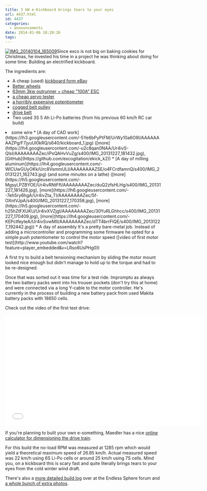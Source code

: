 ```yaml
---
title: 3 kW e-Kickboard brings tears to your eyes
url: 4437.html
id: 4437
categories:
  - announcements
date: 2014-01-06 18:20:26
tags:
---
```


[![IMG_20140104_165009](https://blog.shackspace.de/wp-content/uploads/2014/01/IMG_20140104_165009-300x225.jpg)](https://blog.shackspace.de/wp-content/uploads/2014/01/IMG_20140104_165009.jpg)Since exco is not big on baking cookies for Christmas, he invested his time in a project he was thinking about doing for some time: Building an electrified kickboard.

The ingredients are:

*   A cheap (used) [kickboard form eBay](http://www.ebay.de/sch/i.html?_sacat=0&amp;_from=R40&amp;_sop=15&amp;_nkw=kickboard+k2&amp;rt=nc&amp;LH_BIN=1)
*   [Better wheels](http://www.ebay.de/itm/KICKBOARD-WHEELS-ALUMINIUM-GUMMI-110-mm-STUNT-SCOOTER-BOBBY-CAR-TUNING-usw-/121109842056?pt=Cityroller_Kickboards&amp;hash=item1c32b58888)
*   [63mm 3kw outrunner + cheap "100A" ESC](http://www.ebay.de/itm/BRUSHLESS-C6374-10-KV170-OUTRUNNER-NEW-AEOLIAN-MOTOR-BEAST-DNA-100A-ESC-5A-BEC-/121147989090)
*   [a cheap servo tester](http://www.ebay.de/sch/i.html?_sacat=0&amp;_from=R40&amp;_sop=15&amp;_nkw=servotester&amp;rt=nc&amp;LH_PrefLoc=2)
*   [a horribly expensive potentiometer](http://de.mouser.com/ProductDetail/BI-Technologies-TT-electronics/404R10KL10/?qs=LUfMuE0iDorszXH677fGaw==)
*   [cogged belt pulley](http://maedler.de/product/1643/1616/996/zahnriemenraeder-at5-fuer-riemenbreite-10-mm?result=1662400)
*   [drive belt](http://maedler.de/product/1643/1616/963/zahnriemen-profil-at-5-breite-10-mm?result=16660700-)
*   Two used 3S 5 Ah Li-Po batteries (from his previous 60 km/h RC car build)
<li>some wire
*   [A day of CAD work](https://lh3.googleusercontent.com/-5Ye6bPyPtFM/UrWy10a6O9I/AAAAAAAAZPg/F7jyuUI0kRQ/s640/kickboard_1.jpg) ([more](https://lh4.googleusercontent.com/-u2c8qan0NAA/Ur4ivS-QlsI/AAAAAAAAZec/iPsQAHvVuZg/s400/IMG_20131227_181432.jpg), [GitHub](https://github.com/excogitation/ekick_k2))
*   [A day of milling aluminum](https://lh4.googleusercontent.com/-WlCUwGUyOKk/Urc8VsmmULI/AAAAAAAAZSE/o4FCrdfamnQ/s400/IMG_20131221_162743.jpg) (and some minutes on a lathe) ([more](https://lh5.googleusercontent.com/-MgsyLPZBYOE/Ur4ivRNtFfI/AAAAAAAAZec/duQ2zfsHLHg/s400/IMG_20131227_181426.jpg), [more](https://lh6.googleusercontent.com/--7eh5ry6hgA/Ur4ivZta_TI/AAAAAAAAZec/5f-OXntVJpA/s400/IMG_20131227_170358.jpg), [more](https://lh5.googleusercontent.com/-h25hZtFXUKU/Ur4ivXVZjgI/AAAAAAAAZec/30YuRLGhhcc/s400/IMG_20131227_170409.jpg), [more](https://lh4.googleusercontent.com/-KEPctfeyteA/Ur4ivSvwMlI/AAAAAAAAZec/dTT4brrFIQE/s400/IMG_20131227_192442.jpg))
*   A day of assembly
It's a pretty bare-metal job. Instead of adding a microcontroller and programming some firmware he opted for a simple push potentiometer to control the motor speed ([video of first motor test](http://www.youtube.com/watch?feature=player_embedded&amp;v=LRso6UsPHg0))

A first try to build a belt tensioning mechanism by sliding the motor mount looked nice enough but didn't manage to hold up to the torque and had to be re-designed.

Once that was sorted out it was time for a test ride. Impromptu as always the two battery packs went into his trouser pockets (don't try this at home) and were connected via a long Y-cable to the motor controller. He's currently in the process of building a new battery pack from used Makita battery packs with 18650 cells.

Check out the video of the first test drive:
<iframe src="//www.youtube.com/embed/yXr9Mk43Utw?feature=player_embedded" height="360" width="640" allowfullscreen="" frameborder="0"></iframe>

If you're planning to built your own e-something, Maedler has a nice [online calculator for dimensioning the drive train](http://smarthost.maedler.de/maedlertools/maedler.html).

For this build the no-load RPM was measured at 1285 rpm which would yield a theoretical maximum speed of 26.85 km/h. Actual measured speed was 22 km/h using 6S Li-Po cells or around 25 km/h using 7S cells.
Mind you, on a kickboard this is scary fast and quite literally brings tears to your eyes from the cold winter wind draft.

There's also a [more detailed build log](http://endless-sphere.com/forums/viewtopic.php?f=35&amp;t=56030) over at the Endless Sphere forum and [a whole bunch of extra photos](https://picasaweb.google.com/115792422633543473919/KickboardK2?authkey=Gv1sRgCKHe3YqeseKvrwE#).